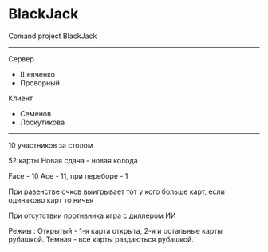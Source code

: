 # BlackJack
Comand project
	BlackJack

------------------------
Сервер 
- Шевченко
- Проворный

Клиент
- Семенов
- Лоскутикова
------------------------

10 участников за столом

52 карты
Новая сдача - новая колода

Face - 10
Ace - 11, при переборе - 1

При равенстве очков выигрывает тот у кого больше карт, если одинаково карт то ничья

При отсутствии противника игра с диллером ИИ

Режиы :
Открытый - 1-я карта открыта, 2-я и остальные карты рубашкой.
Темная - все карты раздаються рубашкой.

